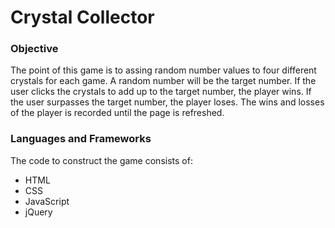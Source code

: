 # Crystal Collector

### Objective
The point of this game is to assing random number values to four different crystals for each game. A random number will be the target number. If the user clicks the crystals to add up to the target number, the player wins. If the user surpasses the target number, the player loses. The wins and losses of the player is recorded until the page is refreshed.

### Languages and Frameworks
The code to construct the game consists of:

- HTML
- CSS
- JavaScript
- jQuery
